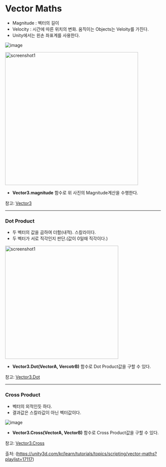 Vector Maths
=============
- Magnitude : 벡터의 길이
- Velocity : 시간에 따른 위치의 변화.
움직이는 Objects는 Veloity를 가진다. 
- Unity에서는 왼손 좌표계를 사용한다.

![image](https://user-images.githubusercontent.com/44865268/50893113-79c79c80-1443-11e9-8166-0dfe7497e838.png)

<img width="430" alt="screenshot1" src="https://user-images.githubusercontent.com/44865268/50723127-dd3c8c00-111c-11e9-9e2b-b711629e22af.PNG">

- **Vector3.magnitude** 함수로 위 사진의 Magnitude계산을 수행한다.

참고: [Vector3](https://docs.unity3d.com/ScriptReference/Vector3.html?_ga=2.3051696.1014157617.1546605019-1821101929.1546605019)
***
### Dot Product
- 두 벡터의 값을 곱하여 더함(내적). 스칼라이다.
- 두 벡터가 서로 직각인지 판단.(값이 0일때 직각이다.)

<img width="366" alt="screenshot1" src="https://user-images.githubusercontent.com/44865268/50723191-d9f5d000-111d-11e9-9cce-b7aa64711c6d.PNG">

- **Vector3.Dot(VectorA, VercotrB)** 함수로 Dot Product값을 구할 수 있다.

참고: [Vector3.Dot](https://docs.unity3d.com/ScriptReference/Vector3.Dot.html?_ga=2.7846322.1014157617.1546605019-1821101929.1546605019)

***
### Cross Product
- 벡터의 외적인듯 하다.
- 결과값은 스칼라값이 아닌 벡터값이다.

![image](https://user-images.githubusercontent.com/44865268/50723405-abc5bf80-1120-11e9-812e-b93bd15ec852.png)

- **Vector3.Cross(VectorA, VectorB)** 함수로 Cross Product값을 구할 수 있다.

참고: [Vector3.Cross](https://docs.unity3d.com/ScriptReference/Vector3.Cross.html?_ga=2.217947158.1014157617.1546605019-1821101929.1546605019)

출처: (https://unity3d.com/kr/learn/tutorials/topics/scripting/vector-maths?playlist=17117)